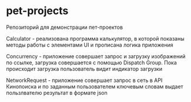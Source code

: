 # pet-projects
Репозиторий для демонстрации пет-проектов

Calculator - реализована программа калькулятор, в которой показаны методы работы с элементами UI и прописана логика приложения

Concurrency - приложение совершает запрос и загрузку изображений по ссылке, загрузка совершается с помощью Dispatch Group. Пока происходит загрузка пользователь видит индикатор загрузки

NetworkRequest - приложение совершает запрос в сеть в API Кинопоиска и по заданным пользователем ключевым словам выдает пользлвателю результат в формате json

